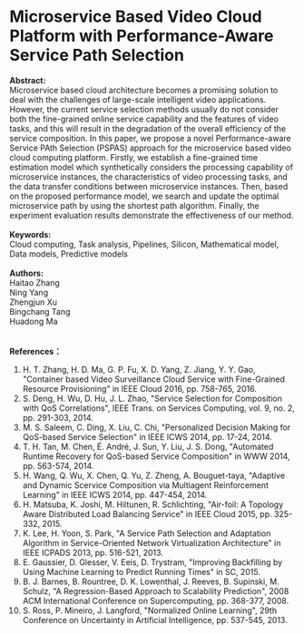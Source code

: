 # Microservice Based Video Cloud Platform with Performance-Aware Service Path Selection
  
**Abstract:**  
Microservice based cloud architecture becomes a promising solution to deal with the challenges of large-scale intelligent video applications. However, the current service selection methods usually do not consider both the fine-grained online service capability and the features of video tasks, and this will result in the degradation of the overall efficiency of the service composition. In this paper, we propose a novel Performance-aware Service PAth Selection (PSPAS) approach for the microservice based video cloud computing platform. Firstly, we establish a fine-grained time estimation model which synthetically considers the processing capability of microservice instances, the characteristics of video processing tasks, and the data transfer conditions between microservice instances. Then, based on the proposed performance model, we search and update the optimal microservice path by using the shortest path algorithm. Finally, the experiment evaluation results demonstrate the effectiveness of our method.
</br>  
**Keywords:**  
Cloud computing,
Task analysis,
Pipelines,
Silicon,
Mathematical model,
Data models,
Predictive models
</br>  
**Authors:**  
Haitao Zhang  
Ning Yang  
Zhengjun Xu  
Bingchang Tang  
Huadong Ma  
</br>  
**References：**  
1. H. T. Zhang, H. D. Ma, G. P. Fu, X. D. Yang, Z. Jiang, Y. Y. Gao, "Container based Video Surveillance Cloud Service with Fine-Grained Resource Provisioning" in IEEE Cloud 2016, pp. 758-765, 2016.  
2. S. Deng, H. Wu, D. Hu, J. L. Zhao, "Service Selection for Composition with QoS Correlations", IEEE Trans. on Services Computing, vol. 9, no. 2, pp. 291-303, 2014.  
3. M. S. Saleem, C. Ding, X. Liu, C. Chi, "Personalized Decision Making for QoS-based Service Selection" in IEEE ICWS 2014, pp. 17-24, 2014.  
4. T. H. Tan, M. Chen, É. André, J. Sun, Y. Liu, J. S. Dong, "Automated Runtime Recovery for QoS-based Service Composition" in WWW 2014, pp. 563-574, 2014.  
5. H. Wang, Q. Wu, X. Chen, Q. Yu, Z. Zheng, A. Bouguet-taya, "Adaptive and Dynamic Scervice Composition via Multiagent Reinforcement Learning" in IEEE ICWS 2014, pp. 447-454, 2014.  
6. H. Matsuba, K. Joshi, M. Hiltunen, R. Schlichting, "Air-foil: A Topology Aware Distributed Load Balancing Service" in IEEE Cloud 2015, pp. 325-332, 2015.  
7. K. Lee, H. Yoon, S. Park, "A Service Path Selection and Adaptation Algorithm in Service-Oriented Network Virtualization Architecture" in IEEE ICPADS 2013, pp. 516-521, 2013.  
8. E. Gaussier, D. Glesser, V. Eeis, D. Trystram, "Improving Backfilling by Using Machine Learning to Predict Running Times" in SC, 2015.  
9. B. J. Barnes, B. Rountree, D. K. Lowenthal, J. Reeves, B. Supinski, M. Schulz, "A Regression-Based Approach to Scalability Prediction", 2008 ACM International Conference on Supercomputing, pp. 368-377, 2008.  
10. S. Ross, P. Mineiro, J. Langford, "Normalized Online Learning", 29th Conference on Uncertainty in Artificial Intelligence, pp. 537-545, 2013.
